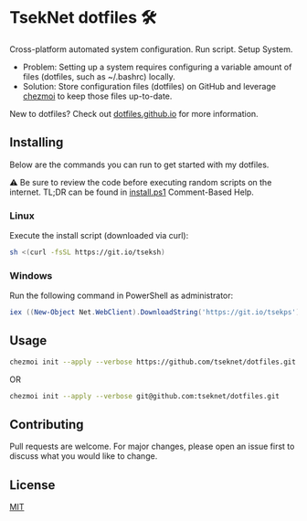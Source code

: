 # TsekNet dotfiles 🛠

Cross-platform automated system configuration. Run script. Setup System.

- Problem: Setting up a system requires configuring a variable amount of files (dotfiles, such as ~/.bashrc) locally.
- Solution: Store configuration files (dotfiles) on GitHub and leverage [chezmoi](https://www.chezmoi.io/) to keep those files up-to-date.

New to dotfiles? Check out [dotfiles.github.io](https://dotfiles.github.io/) for more information.

## Installing

Below are the commands you can run to get started with my dotfiles.

⚠ Be sure to review the code before executing random scripts on the internet. TL;DR can be found in [install.ps1](install.ps1) Comment-Based Help.

### Linux

Execute the install script (downloaded via curl):

```bash
sh <(curl -fsSL https://git.io/tseksh)
```

### Windows

Run the following command in PowerShell as administrator:

```powershell
iex ((New-Object Net.WebClient).DownloadString('https://git.io/tsekps'))
```

## Usage

```bash
chezmoi init --apply --verbose https://github.com/tseknet/dotfiles.git
```

OR

```bash
chezmoi init --apply --verbose git@github.com:tseknet/dotfiles.git
```

## Contributing

Pull requests are welcome. For major changes, please open an issue first to discuss what you would like to change.

## License

[MIT](https://choosealicense.com/licenses/mit/)
